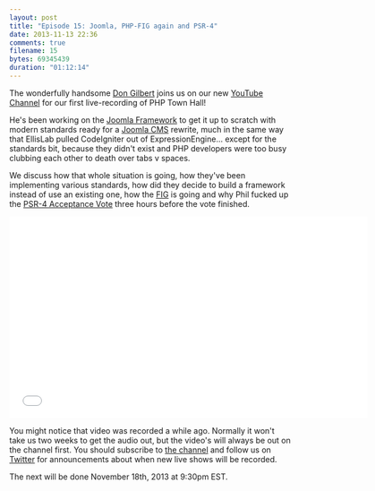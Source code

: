 ```yaml
---
layout: post
title: "Episode 15: Joomla, PHP-FIG again and PSR-4"
date: 2013-11-13 22:36
comments: true
filename: 15
bytes: 69345439
duration: "01:12:14"
---
```


The wonderfully handsome [Don Gilbert](http://twitter.com/dilbert4life) joins us on our new [YouTube Channel](http://www.youtube.com/channel/UCepVwe7RrxE7Zv3kytUfcKw) for our first live-recording of PHP Town Hall! 

He's been working on the [Joomla Framework](https://github.com/joomla/joomla-framework) to get it up to scratch with modern standards ready for a [Joomla CMS](http://joomla.org) rewrite, much in the same way that EllisLab pulled CodeIgniter out of ExpressionEngine... except for the standards bit, because they didn't exist and PHP developers were too busy clubbing each other to death over tabs v spaces.

We discuss how that whole situation is going, how they've been implementing various standards, how did they decide to build a framework instead of use an existing one, how the [FIG](http://www.php-fig.org/) is going and why Phil fucked up the [PSR-4 Acceptance Vote](https://groups.google.com/forum/#!searchin/php-fig/acceptance$20vote/php-fig/NWfyAeF7Psk/_xk2QQuCYsIJ) three hours before the vote finished.

<iframe width="640" height="360" src="//www.youtube.com/embed/B62Ys-XW5h8" frameborder="0" allowfullscreen></iframe>

You might notice that video was recorded a while ago. Normally it won't take us two weeks to get the audio out, but the video's will always be out on the channel first. You should subscribe to [the channel](http://www.youtube.com/channel/UCepVwe7RrxE7Zv3kytUfcKw?feature=watch) and follow us on [Twitter](https://twitter.com/phptownhall) for announcements about when new live shows will be recorded. 

The next will be done November 18th, 2013 at 9:30pm EST. 